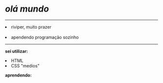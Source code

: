 <h1> <em><strong>olá mundo</strong></em>  </h1>
<hr>

<p> 
  <li>  riviper, muito prazer</li> <br> 
  <li>apendendo programação sozinho</p></li>
<hr>
<p>
  <strong>sei utilizar:</strong>
</p>

<li>HTML</li>
<li>CSS "medios"</li>

<p>
  <strong>aprendendo:</strong>
</p>
